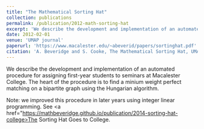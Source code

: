 ```yaml
---
title: "The Mathematical Sorting Hat"
collection: publications
permalink: /publication/2012-math-sorting-hat
excerpt: 'We describe the development and implementation of an automated procedure for assigning first-year students to seminars at Macalester College. The heart of the procedure is to find a minium weight perfect matching on a bipartite graph using the Hungarian algorithm.'
date: 2012-02-01
venue: 'UMAP journal'
paperurl: 'https://www.macalester.edu/~abeverid/papers/sortinghat.pdf'
citation: 'A. Beveridge and S. Cooke, The Mathematical Sorting Hat, UMAP journal, Vol. 33, No. 2 (2012), pp. 99-118.'
---
```


We describe the development and implementation of an automated procedure for assigning first-year students to seminars at Macalester College.
The heart of the procedure is to find a minium weight perfect matching on a bipartite graph using the Hungarian algorithm.

Note: we improved this procedure in later years using integer linear programming. 
See <a href="https://mathbeveridge.github.io/publication/2014-sorting-hat-college>The Sorting Hat Goes to College</a>.
